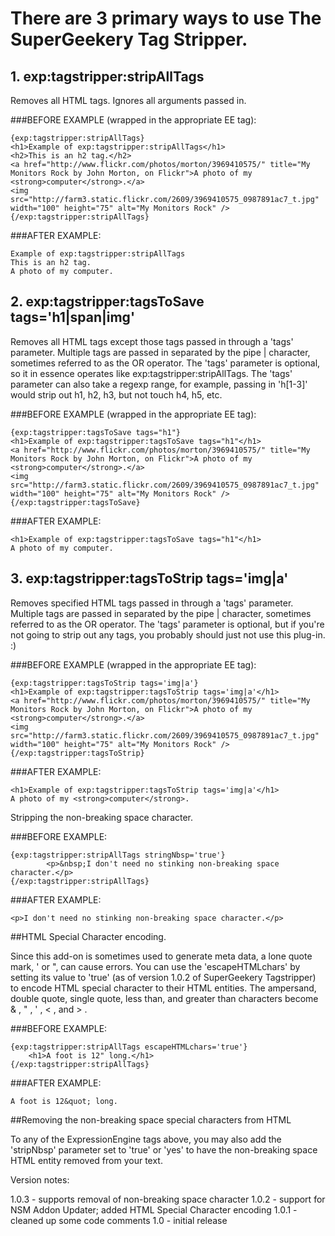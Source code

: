 # There are 3 primary ways to use The SuperGeekery Tag Stripper. 
	
## 1. **exp:tagstripper:stripAllTags**

Removes all HTML tags. Ignores all arguments passed in.
	
###BEFORE EXAMPLE (wrapped in the appropriate EE tag):
		

```
{exp:tagstripper:stripAllTags}
<h1>Example of exp:tagstripper:stripAllTags</h1>
<h2>This is an h2 tag.</h2>
<a href="http://www.flickr.com/photos/morton/3969410575/" title="My Monitors Rock by John Morton, on Flickr">A photo of my <strong>computer</strong>.</a>
<img src="http://farm3.static.flickr.com/2609/3969410575_0987891ac7_t.jpg" width="100" height="75" alt="My Monitors Rock" />
{/exp:tagstripper:stripAllTags}
```

	
###AFTER EXAMPLE:
	

```
Example of exp:tagstripper:stripAllTags
This is an h2 tag.
A photo of my computer.
```

	
	
## 2. **exp:tagstripper:tagsToSave tags='h1|span|img'** 

Removes all HTML tags except those tags passed in through a 'tags' parameter. Multiple tags are passed in separated by the pipe | character, sometimes referred to as the OR operator. The 'tags' parameter is optional, so it in essence operates like exp:tagstripper:stripAllTags. The 'tags' parameter can also take a regexp range, for example, passing in 'h[1-3]' would strip out h1, h2, h3, but not touch h4, h5, etc.
	
###BEFORE EXAMPLE (wrapped in the appropriate EE tag):

```
{exp:tagstripper:tagsToSave tags="h1"}
<h1>Example of exp:tagstripper:tagsToSave tags="h1"</h1>
<a href="http://www.flickr.com/photos/morton/3969410575/" title="My Monitors Rock by John Morton, on Flickr">A photo of my <strong>computer</strong>.</a>
<img src="http://farm3.static.flickr.com/2609/3969410575_0987891ac7_t.jpg" width="100" height="75" alt="My Monitors Rock" />
{/exp:tagstripper:tagsToSave}
```

###AFTER EXAMPLE:

```
<h1>Example of exp:tagstripper:tagsToSave tags="h1"</h1>
A photo of my computer.
```

## 3. **exp:tagstripper:tagsToStrip tags='img|a'**

Removes specified HTML tags passed in through a 'tags' parameter. Multiple tags are passed in separated by the pipe | character, sometimes referred to as the OR operator. The 'tags' parameter is optional, but if you're not going to strip out any tags, you probably should just not use this plug-in. :)

###BEFORE EXAMPLE (wrapped in the appropriate EE tag):

```
{exp:tagstripper:tagsToStrip tags='img|a'}
<h1>Example of exp:tagstripper:tagsToStrip tags='img|a'</h1>
<a href="http://www.flickr.com/photos/morton/3969410575/" title="My Monitors Rock by John Morton, on Flickr">A photo of my <strong>computer</strong>.</a>
<img src="http://farm3.static.flickr.com/2609/3969410575_0987891ac7_t.jpg" width="100" height="75" alt="My Monitors Rock" />
{/exp:tagstripper:tagsToStrip}
```
###AFTER EXAMPLE:

```
<h1>Example of exp:tagstripper:tagsToStrip tags='img|a'</h1>
A photo of my <strong>computer</strong>.
```
Stripping the non-breaking space character.

###BEFORE EXAMPLE:

```
{exp:tagstripper:stripAllTags stringNbsp='true'}
		<p>&nbsp;I don't need no stinking non-breaking space character.</p>
{/exp:tagstripper:stripAllTags}
```
###AFTER EXAMPLE: 

```
<p>I don't need no stinking non-breaking space character.</p>
```

##HTML Special Character encoding.

Since this add-on is sometimes used to generate meta data, a lone quote mark, ' or ", can cause errors. You can use the 'escapeHTMLchars' by setting its value to 'true' (as of version 1.0.2 of SuperGeekery Tagstripper) to encode HTML special character to their HTML entities. The ampersand, double quote, single quote, less than, and greater than characters become &amp; , &quot; , &#039; , &lt; , and &gt; . 

###BEFORE EXAMPLE:

```
{exp:tagstripper:stripAllTags escapeHTMLchars='true'}
	<h1>A foot is 12" long.</h1>
{/exp:tagstripper:stripAllTags}
```
###AFTER EXAMPLE:

```
A foot is 12&quot; long.
```
##Removing the non-breaking space special characters from HTML

To any of the ExpressionEngine tags above, you may also add the 'stripNbsp' parameter set to 'true' or 'yes' to have the non-breaking space HTML entity removed from your text.

Version notes:

1.0.3 - supports removal of non-breaking space character
1.0.2 - support for NSM Addon Updater; 
		added HTML Special Character encoding
1.0.1 - cleaned up some code comments
1.0 - initial release